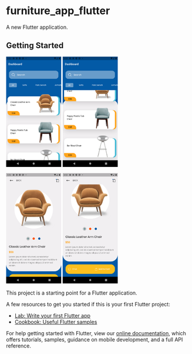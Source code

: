 # furniture_app_flutter

A new Flutter application.

## Getting Started
<img src="images/Screenshot_1622721165.png" width=150/>      <img src="images/Screenshot_1622721173.png" width=150/> 

 <img src="images/Screenshot_1622721168.png" width=150/>      <img src="images/Screenshot_1622721170.png" width=150/>      

This project is a starting point for a Flutter application.

A few resources to get you started if this is your first Flutter project:

- [Lab: Write your first Flutter app](https://flutter.dev/docs/get-started/codelab)
- [Cookbook: Useful Flutter samples](https://flutter.dev/docs/cookbook)

For help getting started with Flutter, view our
[online documentation](https://flutter.dev/docs), which offers tutorials,
samples, guidance on mobile development, and a full API reference.
